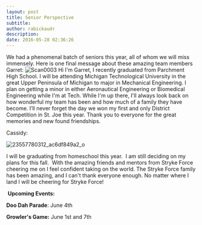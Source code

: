 ```yaml
---
layout: post
title: Senior Perspective
subtitle:
author: rabickaudr
description:
date: 2016-05-28 02:36:26
---
```


We had a phenomenal batch of seniors this year, all of whom we will miss immensely. Here is one final message about these amazing team members Garret: ![Scan0003](/wp-content/uploads/2016/05/Scan0003.jpg) Hi I'm Garret, I recently graduated from Parchment High School. I will be attending Michigan Technological University in the great Upper Peninsula of Michigan to major in Mechanical Engineering. I plan on getting a minor in either Aeronautical Engineering or Biomedical Engineering while I'm at Tech. While I'm up there, I'll always look back on how wonderful my team has been and how much of a family they have become. I’ll never forget the day we won my first and only District Competition in St. Joe this year. Thank you to everyone for the great memories and new found friendships.  

Cassidy:

![23557780312_ac6df849a2_o](/wp-content/uploads/2016/05/23557780312_ac6df849a2_o.jpg)

I will be graduating from homeschool this year.  I am still deciding on my plans for this fall.  With the amazing friends and mentors from Stryke Force cheering me on I feel confident taking on the world. The Stryke Force family has been amazing, and I can't thank everyone enough. No matter where I land I will be cheering for Stryke Force!

 **Upcoming Events:**

**Doo Dah Parade**: June 4th

**Growler's Game:** June 1st and 7th
